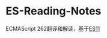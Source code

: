# ES-Reading-Notes
ECMAScript 262翻译和解读，基于[ES11](https://www.ecma-international.org/ecma-262/11.0/index.html)

